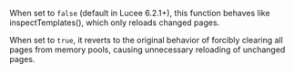 When set to `false` (default in Lucee 6.2.1+), this function behaves like inspectTemplates(), which only reloads changed pages. 

When set to `true`, it reverts to the original behavior of forcibly clearing all pages from memory pools, causing unnecessary reloading of unchanged pages.